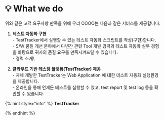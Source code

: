 # 💡 What we do

위와 같은 고객 요구사항 만족을 위해 우리 OOOO는 다음과 같은 서비스를 제공합니다.

1. **테스트 자동화 구현**\
   \- TestTracker에서 실행할 수 있는 테스트 자동화 스크립트를 작성(구현)합니다.\
   \- S/W 품질 개선 분야에서 다년간 관련 Tool 개발 경력과 테스트 자동화 실무 경험을 바탕으로 귀사의 품질 요구를 만족시켜드릴 수 있습니다.\
   \- 경력 소개\

2. **클라우드 기반 테스팅 플랫폼(TestTracker) 제공** \
   \- 자체 개발한 TestTracker는 Web Application 에 대한 테스트 자동화 실행환경을 제공합니다.\
   \- 온라인을 통해 언제든 테스트를 실행할 수 있고, test report 및 test log 등을 확인할 수 있습니다.



{% hint style="info" %}
**TestTracker**


{% endhint %}

